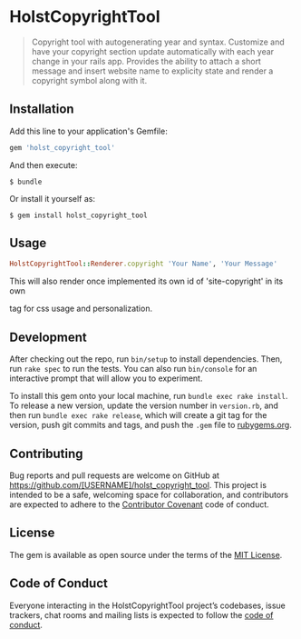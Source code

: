 # HolstCopyrightTool

>Copyright tool with autogenerating year and syntax. Customize and have your copyright section update automatically with each year change in your rails app. Provides the ability to attach a short message and insert website name to explicity state and render a copyright symbol along with it.

## Installation

Add this line to your application's Gemfile:

```ruby
gem 'holst_copyright_tool'
```

And then execute:

    $ bundle

Or install it yourself as:

    $ gem install holst_copyright_tool

## Usage

```ruby
HolstCopyrightTool::Renderer.copyright 'Your Name', 'Your Message'
```
This will also render once implemented its own id of 'site-copyright' in its own <p> tag for css usage and personalization.
## Development

After checking out the repo, run `bin/setup` to install dependencies. Then, run `rake spec` to run the tests. You can also run `bin/console` for an interactive prompt that will allow you to experiment.

To install this gem onto your local machine, run `bundle exec rake install`. To release a new version, update the version number in `version.rb`, and then run `bundle exec rake release`, which will create a git tag for the version, push git commits and tags, and push the `.gem` file to [rubygems.org](https://rubygems.org).

## Contributing

Bug reports and pull requests are welcome on GitHub at https://github.com/[USERNAME]/holst_copyright_tool. This project is intended to be a safe, welcoming space for collaboration, and contributors are expected to adhere to the [Contributor Covenant](http://contributor-covenant.org) code of conduct.

## License

The gem is available as open source under the terms of the [MIT License](http://opensource.org/licenses/MIT).

## Code of Conduct

Everyone interacting in the HolstCopyrightTool project’s codebases, issue trackers, chat rooms and mailing lists is expected to follow the [code of conduct](https://github.com/[USERNAME]/holst_copyright_tool/blob/master/CODE_OF_CONDUCT.md).
